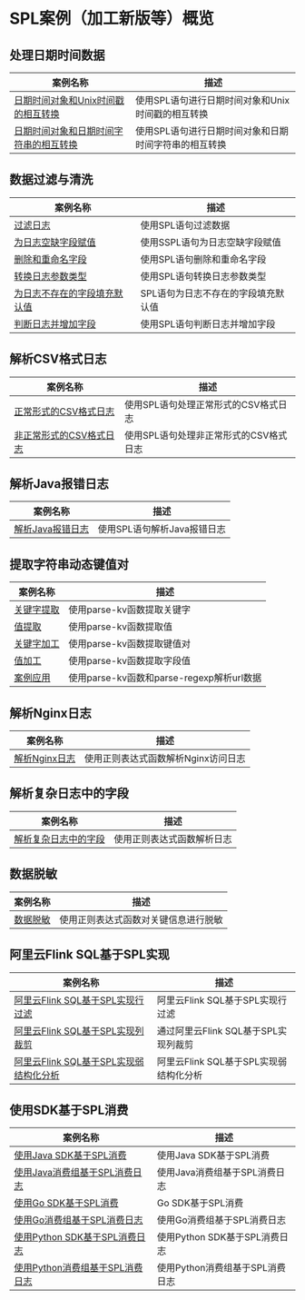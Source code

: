 # SPL案例（加工新版等）概览

## 处理日期时间数据

| 案例名称 | 描述 |
| -- | -- |
| [日期时间对象和Unix时间戳的相互转换](./date_time_object_to_unix.md) | 使用SPL语句进行日期时间对象和Unix时间戳的相互转换 |
| [日期时间对象和日期时间字符串的相互转换](./date_time_object_to_date_time_str.md) | 使用SPL语句进行日期时间对象和日期时间字符串的相互转换 |

## 数据过滤与清洗

| 案例名称 | 描述 |
| -- | -- |
| [过滤日志](./filter_log.md) | 使用SPL语句过滤数据 |
| [为日志空缺字段赋值](./assign_values_to_log.md) | 使用SSPL语句为日志空缺字段赋值 |
| [删除和重命名字段](./delete_rename_fields.md) | 使用SPL语句删除和重命名字段 |
| [转换日志参数类型 ](./conversion_log_parameter_types.md) | 使用SPL语句转换日志参数类型 |
| [为日志不存在的字段填充默认值](./set_default_values_to_log.md) | SPL语句为日志不存在的字段填充默认值 |
| [判断日志并增加字段](./judge_log_and_add_fileds.md) | 使用SPL语句判断日志并增加字段 |

## 解析CSV格式日志

| 案例名称 | 描述 |
| -- | -- |
| [正常形式的CSV格式日志](./normal_csv_format_log.md) | 使用SPL语句处理正常形式的CSV格式日志 |
| [非正常形式的CSV格式日志](./abnormal_csv_format_log.md) | 使用SPL语句处理非正常形式的CSV格式日志 |

## 解析Java报错日志

| 案例名称 | 描述 |
| -- | -- |
| [解析Java报错日志](./parse_java_error_log.md) | 使用SPL语句解析Java报错日志 |

## 提取字符串动态键值对

| 案例名称 | 描述 |
| -- | -- |
| [关键字提取](./get_keyword.md) | 使用parse-kv函数提取关键字 |
| [值提取](./get_value.md) | 使用parse-kv函数提取值 |
| [关键字加工](./keyword_process.md) | 使用parse-kv函数提取键值对 |
| [值加工 ](./value_process.md) | 使用parse-kv函数提取字段值|
| [案例应用 ](./case_application.md) |使用parse-kv函数和parse-regexp解析url数据 |


## 解析Nginx日志 

| 案例名称 | 描述 |
| -- | -- |
| [解析Nginx日志 ](./parse_nginx_log.md) | 使用正则表达式函数解析Nginx访问日志 |

## 解析复杂日志中的字段 

| 案例名称 | 描述 |
| -- | -- |
| [解析复杂日志中的字段 ](./parse_fields.md) | 使用正则表达式函数解析日志

## 数据脱敏
| 案例名称 | 描述 |
| -- | -- |
| [数据脱敏](./phone_number_desensitization.md) | 使用正则表达式函数对关键信息进行脱敏 |

## 阿里云Flink SQL基于SPL实现

| 案例名称 | 描述 |
| -- | -- |
| [阿里云Flink SQL基于SPL实现行过滤](./flink_spl_filter.md) | 阿里云Flink SQL基于SPL实现行过滤 |
| [阿里云Flink SQL基于SPL实现列裁剪](./flink_spl_cut.md) | 通过阿里云Flink SQL基于SPL实现列裁剪 |
| [阿里云Flink SQL基于SPL实现弱结构化分析](./flink_spl_structured_analysis.md) | 阿里云Flink SQL基于SPL实现弱结构化分析 |
## 使用SDK基于SPL消费
| 案例名称 | 描述 |
| -- | -- |
| [使用Java SDK基于SPL消费](./java_sdk_sql_consumer.md) | 使用Java SDK基于SPL消费 |
| [使用Java消费组基于SPL消费日志](./java_consumer_group_sql_consumer.md) | 使用Java消费组基于SPL消费日志 |
| [使用Go SDK基于SPL消费](./go_sdk_sql_consumer.md) | Go SDK基于SPL消费 |
| [使用Go消费组基于SPL消费日志](./go_consumer_group_sql_consumer.md) | 使用Go消费组基于SPL消费日志 |
| [使用Python SDK基于SPL消费日志](./python_sdk_spl_consumer.md) | 使用Python SDK基于SPL消费日志 |
| [使用Python消费组基于SPL消费日志](./python_consumer_group_sql_consumer.md) | 使用Python消费组基于SPL消费日志 |
